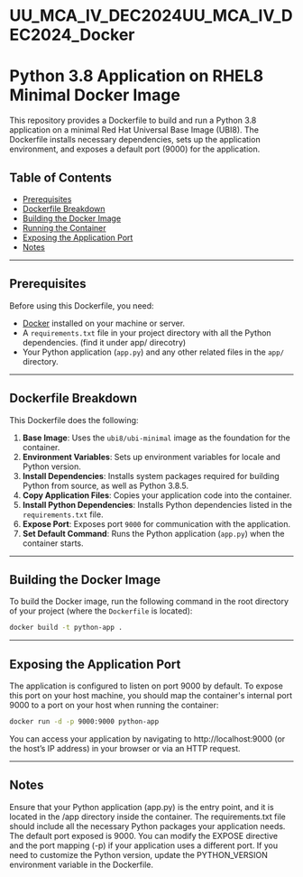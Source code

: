 # UU_MCA_IV_DEC2024UU_MCA_IV_DEC2024_Docker

# Python 3.8 Application on RHEL8 Minimal Docker Image

This repository provides a Dockerfile to build and run a Python 3.8 application on a minimal Red Hat Universal Base Image (UBI8). The Dockerfile installs necessary dependencies, sets up the application environment, and exposes a default port (9000) for the application.

## Table of Contents

- [Prerequisites](#prerequisites)
- [Dockerfile Breakdown](#dockerfile-breakdown)
- [Building the Docker Image](#building-the-docker-image)
- [Running the Container](#running-the-container)
- [Exposing the Application Port](#exposing-the-application-port)
- [Notes](#notes)

---

## Prerequisites

Before using this Dockerfile, you need:

- [Docker](https://www.docker.com/get-started) installed on your machine or server.
- A `requirements.txt` file in your project directory with all the Python dependencies. (find it under app/ direcotry)
- Your Python application (`app.py`) and any other related files in the `app/` directory.

---

## Dockerfile Breakdown

This Dockerfile does the following:

1. **Base Image**: Uses the `ubi8/ubi-minimal` image as the foundation for the container.
2. **Environment Variables**: Sets up environment variables for locale and Python version.
3. **Install Dependencies**: Installs system packages required for building Python from source, as well as Python 3.8.5.
4. **Copy Application Files**: Copies your application code into the container.
5. **Install Python Dependencies**: Installs Python dependencies listed in the `requirements.txt` file.
6. **Expose Port**: Exposes port `9000` for communication with the application.
7. **Set Default Command**: Runs the Python application (`app.py`) when the container starts.

---

## Building the Docker Image

To build the Docker image, run the following command in the root directory of your project (where the `Dockerfile` is located):

```bash
docker build -t python-app .
```

---

## Exposing the Application Port

The application is configured to listen on port 9000 by default. To expose this port on your host machine, you should map the container's internal port 9000 to a port on your host when running the container:

```bash
docker run -d -p 9000:9000 python-app
```

You can access your application by navigating to http://localhost:9000 (or the host’s IP address) in your browser or via an HTTP request.

---

## Notes

Ensure that your Python application (app.py) is the entry point, and it is located in the /app directory inside the container.
The requirements.txt file should include all the necessary Python packages your application needs.
The default port exposed is 9000. You can modify the EXPOSE directive and the port mapping (-p) if your application uses a different port.
If you need to customize the Python version, update the PYTHON_VERSION environment variable in the Dockerfile.
